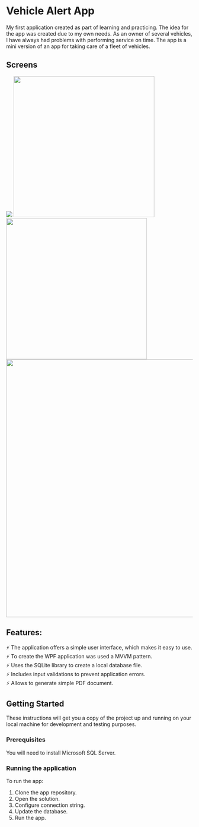 <h1 align="left">Vehicle Alert App</h1>

  My first application created as part of learning and practicing. The idea for the app was created due to my own needs. As an owner of several vehicles, I have always had problems with performing service on time. The app is a mini version of an app for taking care of a fleet of vehicles.

<h2 align="left">Screens</h2>
<img src="https://github.com/RafalC999/VehicleAlert/assets/145366939/5c53151e-f748-4f84-b6c1-dfd5408087aa" />


<img src="https://github.com/RafalC999/VehicleAlert/assets/145366939/37f47bc5-c4c6-46f1-97a4-2c063a2363de" height="380" /> 
<img src="https://github.com/RafalC999/VehicleAlert/assets/145366939/6251bb9f-e5ec-492d-8459-6131524b2a10" height="380" />

<div align="center">
    <img src="https://github.com/RafalC999/VehicleAlert/assets/145366939/5e260223-33e2-4d36-91ef-a9e25f632fa8" height="695" /> 
</div>



<h2 align="left">Features:</h2>
⚡ The application offers a simple user interface, which makes it easy to use. <br>
⚡ To create the WPF application was used a MVVM pattern. <br>
⚡ Uses the SQLite library to create a local database file. <br>
⚡ Includes input validations to prevent application errors. <br>
⚡ Allows to generate simple PDF document. <br>

<h2 align="left">Getting Started</h2>
These instructions will get you a copy of the project up and running on your local machine for development and testing purposes.

<h3 align="left">Prerequisites</h3>
You will need to install Microsoft SQL Server.

<h3 align="left">Running the application</h3>
To run the app: <br>

1. Clone the app repository. <br>
2. Open the solution. <br>
3. Configure connection string. <br>
4. Update the database. <br>
5. Run the app. <br>

